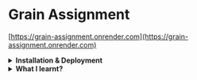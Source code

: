 # Grain Assignment

[https://grain-assignment.onrender.com](https://grain-assignment.onrender.com)

<details>

<summary><strong> Installation & Deployment </strong></summary>

# Installation

## Clone the repository

```shell
git clone https://github.com/Thiru5/grain-assignment.git
cd grain-assignment
```

## Check your Ruby version

```shell
ruby -v
```

The ouput should start with something like `ruby 3.3.4`

If not, install the right ruby version using [rbenv](https://github.com/rbenv/rbenv) (it could take a while):

```shell
rbenv install 3.3.4
```

## Install dependencies

Using [Bundler](https://github.com/bundler/bundler) and Brew:

```shell
gem install bundler
bundler install
bundler update

```

## Initialize the database using SQLITE3

SQLite3 comes default. Will have to change to PostgreSQL for deployment later

```shell
rails db:create db:migrate db:seed
```

## Serve

```shell
rails s
```

---

## Render Deployment Setup

Create file called `/bin/render-build.sh` and add in the following:

```sh
#!/usr/bin/env bash
# exit on error
set -o errexit

bundle install
bundle exec rails assets:precompile
bundle exec rails assets:clean

# If you're using a Free instance type, you need to
# perform database migrations in the build command.
# Uncomment the following line:

# bundle exec rails db:migrate
```

Create file called `render.yaml` in the root directory of the app and add the following:

```yaml
databases:
  - name: mysite
    databaseName: mysite
    user: mysite
    plan: free

services:
  - type: web
    name: mysite
    runtime: ruby
    plan: free
    buildCommand: "./bin/render-build.sh"
    # preDeployCommand: "bundle exec rails db:migrate" # preDeployCommand only available on paid instance types
    startCommand: "bundle exec rails server"
    envVars:
      - key: DATABASE_URL
        fromDatabase:
          name: mysite
          property: connectionString
      - key: RAILS_MASTER_KEY
        sync: false
      - key: WEB_CONCURRENCY
        value: 2 # sensible default
```

## Switch from SQLite3 to PostgreSQL

Ensure you have postgresql installed, [user created](https://www.strongdm.com/blog/postgres-create-user) and also service running.

```shell
brew install postgresql
brew services start postgresql
```

Run this command after:

```shell
rails db:system:change --to=postgresql
rails db:create
rails db:migrate
rails db:seed
```

Push all changes to repo.

# Deploy

Create a free Database Instance on render.com and a free Web-Service instance with Ruby as the language.

## For the DB Instance:

Name : grain-assignment
PostgreSQL Version: 16
Free Instance

Click create/deploy.

> [!NOTE]
> Copy the Internal Database URL from the DB instance once it is live.

## For the Web-Service Instance:

Connect to Repository on Github

Name : grain-assignment
Free Instance
branch: main

Build Command: bundle install; bundle exec rake assets:precompile; bundle exec rake assets:clean; ./bin/render-build.sh; ./bin/rails db:create; ./bin/rails db:migrate; ./bin/rails db:seed;

> [!IMPORTANT]
> Remember to remove db:seed command after 1st deploy - will trigger a re-deploy which is fine.

Start Command: bundle exec puma -t 5:5 -p ${PORT:-3000} -e ${RACK_ENV:-development}; ./bin/rails server

Environment Variables:

```
DATABASE_URL : {PASTE THE COPIED INTERNAL DB URL}
RAILS_MASTER_KEY: {PASTE FROM MASTER.KEY}
WEB_CONCURRENCY: 2
```

Deploy/Create

## Directly to production (not recommended)

Pushing to Github will automatically re-deploy the main branch to render.
This has been done with main branch for this assignment alone and should not be carried out in real-world applications.
Convention is to create branches such as production, staging and demo. With all staging and demo running as private instances and production being live on render.

## Once Live

You will be able to see the GraphIQL Interface. HAPPY QUERYING!

</details>

<details>

<summary><strong>What I learnt? </strong></summary>

### Learning 1

```
rails newapp --api
```

Creates only the backed of the Rails app and no frontend.

### Learning 2

Resolver Functions

> A resolver is a function that's responsible for populating the data for a single field in your schema.

### Learning 3

GraphQL solves the problem of over-fetching and under-fetching.
GraphQL solves these issues by allowing clients to request only the data they need thru defined queries.
E.g.

```js
query{
  allMenus{
    id
    label
    identifier
  }
  allSections{
    label
  }
}
```

Output:

```js
{
  "data": {
    "allMenus": [
      {
        "id": "1",
        "label": "Indian",
        "identifier": "shsrvjnklj"
      }
    ],
    "allSections": [
      {
        "label": "Appetizers"
      },
      {
        "label": "Main Course"
      }
    ]
  }
}
```

### Learning 4

GraphQL removing the need for adding specific routes in routes.rb is a game changer.

### Learning 5

Rails migration generator does not handle default values, but after generation of migration file you should update migration file with following code.

**_ I was aware of this earlier but I glossed over it while I was building this time round and was trying to add default values into the command line. So I'm going to include this here _**

### Learning 6

Deploying a DB on Render.com

### Learning 7

Deploying a Rails app on Render.com

### Learning 8

GraphIQL > Postman? I guess its easier since GraphIQL allows you to update the documentation directly on the files while you write code. Which serves well as both comments on the file and also descriptions for the API.

### Learning 9

GraphQL as whole was fun to learn and I think I would definitely think about integrating this in my next passion project. But I am curious as to whether it saves time and if it could change how my work flows in the backend when implemented with React.

<details>

<summary><strong> Problems & Revelations </strong></summary>

# Problems

I faced 3 Major Issues

### Setup

This issue occured during setup. My ex firm had been using Ruby 2.6 for the longest time and we were up for an upgrade.
The system refused to install the newer versions of ruby due to the error below:

```
ruby-3.0.0 - #compiling - please wait
Error running '__rvm_make -j8',
please read /Users/codomo/.rvm/log/1723882290_ruby-3.0.0/make.log
```

### Solution

Prior knowledge of using RBENV came in handy here, using Digital Ocean's setup for RBENV I managed to come across this line:

```shell
nano .bash_profile ## and adding: eval "$(rbenv init -)"
source ~/.bash_profile
```

Setting rbenv global and local to Ruby 3.3.4 got me ready.

### Model Implementation

The type field under Items model was something that I overlooked. It popped up when I tried to create/migrate/seed.

```
ActiveRecord::SubclassNotFound: The single-table inheritance mechanism failed to locate the subclass: 'Product'. This error is raised because the column 'type' is reserved for storing the class in case of inheritance. Please rename this column if you didn't intend it to be used for storing the inheritance class or overwrite Item.inheritance_column to use another column for that information. If you wish to disable single-table inheritance for Item set Item.inheritance_column to nil (ActiveRecord::SubclassNotFound)
```

### Solution

This one had a simple solution of changing the `type` field to `item_type` field using the `20240818092355_rename_type_to_item_type.rb`:

```rb
class RenameTypeToItemType < ActiveRecord::Migration[7.2]
  def change
    rename_column :items, :type, :item_type
  end
end
```

### Deployment

This one was my biggest headache. I have never done DB deployment to Render before. Nor have I deployed a Rails app to Render as well. Once I managed to get the web-service up and running with GraphIQL on the '/' path, any sort of query or mutation would throw this error. With many stones to flip and turn to solve this, I decided on using ChatGPT just to get a list of things up and walk thru them one by one. I had an inkling that this was most probably due to being unable to ping the database. But I had followed the existing Render documentation to the tee.

```
ActionController::RoutingError (No route matches [GET] "/"):

graphiql on render causing issues
      "message": "Unexpected end of JSON input",
      "stack": "SyntaxError: Unexpected end of JSON input\n    at https://grain-assignment.onrender.com/assets/graphiql/rails/application-7f32dbfdf3520d4edd60e0509a8df7b4d61ab9a10fe59bf68b909f8fd4277b66.js:84045:33\n    at async https://grain-assignment.onrender.com/assets/graphiql/rails/application-7f32dbfdf3520d4edd60e0509a8df7b4d61ab9a10fe59bf68b909f8fd4277b66.js:58422:15"

```

### Solution

Having checked issues like CORS and `routes.rb` configurations, `render-build.sh` configurations and Environment variables, which took much less time. I managed to confirm that the Database was indeed the issue an took an annoyed break to refresh my brain. Than sat down to find a Youtube video that did the deployment from start to finish and figured I had missed out adding the following commands on instance setup:

> Build Command: ./bin/rails db:create; ./bin/rails db:migrate; ./bin/rails db:seed;

> Start Command: ./bin/rails server

Creating the Database from scratch instead of using a blueprint allowed me to solve the problem quickly. As I had skipped over transferring the INTERNAL DB URL to the ENV variables:

```
DATABASE_URL : {PASTE THE COPIED INTERNAL DB URL}
```

This put an end to my misery.

</details>

<details>

<summary><strong> References, Links and Prompts </strong></summary>

# Important Links

[Grain Assignment App](https://grain-assignment.onrender.com)

[Grain Assignment DB - External URL](postgresql://grain_assignment_kvda_user:8uzpL6RKxHS3H0OENCVEFHuqMuQtVqzq@dpg-cr1bedrtq21c73cr3ceg-a.singapore-postgres.render.com/grain_assignment_kvda)

# References

[Learning GraphQL](https://www.udemy.com/course/graphql-by-example/learn/lecture/36699796?start=60#overview)
**_ Only the first 20% of the course _**

[Ruby 3.3.4](https://www.digitalocean.com/community/tutorials/how-to-install-ruby-on-rails-with-rbenv-on-macos)

[Faker Gem](https://github.com/faker-ruby/faker/blob/main/doc/default/dessert.md)

[Seed File Creation](https://stackoverflow.com/questions/54160521/how-do-i-create-a-seed-file-using-a-model-with-references-im-not-sure-i-set-up)

[Building the API](https://www.youtube.com/watch?v=kSlJH3hrV58)

[Render Deployment](https://docs.render.com/deploy-rails)

[Deploying Rails App To Render](https://www.youtube.com/watch?v=2T2rfxSCBdA)

# Prompts

While facing an issue with deployment and the database returning nil, ChatGPT allowed me to form a checklist to go thru and ensure everything was in order.

```
I am attempting to run graphiql with rails on render.com. However when i query on graphiql i get a error response: XXX
```

I had also come across CORS issues many times in MERN stack development and had to ensure it wouldn't be an issue here.

```
I am attempting to run graphiql with rails on render.com. How do I ensure CORS is a non-issue: XXX
```

</details>
